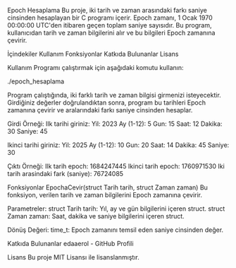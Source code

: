 Epoch Hesaplama
Bu proje, iki tarih ve zaman arasındaki farkı saniye cinsinden hesaplayan bir C programı içerir. Epoch zamanı, 1 Ocak 1970 00:00:00 UTC'den itibaren geçen toplam saniye sayısıdır. Bu program, kullanıcıdan tarih ve zaman bilgilerini alır ve bu bilgileri Epoch zamanına çevirir.

İçindekiler
Kullanım
Fonksiyonlar
Katkıda Bulunanlar
Lisans

Kullanım
Programı çalıştırmak için aşağıdaki komutu kullanın:

./epoch_hesaplama

Program çalıştığında, iki farklı tarih ve zaman bilgisi girmenizi isteyecektir. Girdiğiniz değerler doğrulandıktan sonra, program bu tarihleri Epoch zamanına çevirir ve aralarındaki farkı saniye cinsinden hesaplar.

Girdi Örneği:
Ilk tarihi giriniz:
Yil: 2023
Ay (1-12): 5
Gun: 15
Saat: 12
Dakika: 30
Saniye: 45

Ikinci tarihi giriniz:
Yil: 2025
Ay (1-12): 10
Gun: 20
Saat: 14
Dakika: 45
Saniye: 30

Çıktı Örneği:
Ilk tarih epoch: 1684247445
Ikinci tarih epoch: 1760971530
Iki tarih arasindaki fark (saniye): 76724085

Fonksiyonlar
EpochaCevir(struct Tarih tarih, struct Zaman zaman)
Bu fonksiyon, verilen tarih ve zaman bilgilerini Epoch zamanına çevirir.

Parametreler:
struct Tarih tarih: Yıl, ay ve gün bilgilerini içeren struct.
struct Zaman zaman: Saat, dakika ve saniye bilgilerini içeren struct.

Dönüş Değeri:
time_t: Epoch zamanını temsil eden saniye cinsinden değer.

Katkıda Bulunanlar
edaaerol - GitHub Profili

Lisans
Bu proje MIT Lisansı ile lisanslanmıştır.
